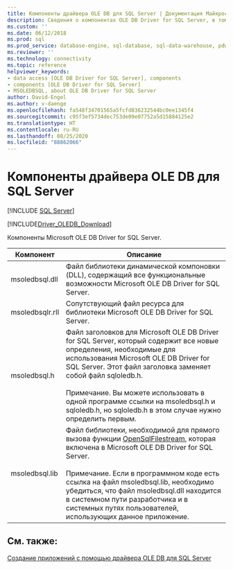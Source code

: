 ```yaml
---
title: Компоненты драйвера OLE DB для SQL Server | Документация Майкрософт
description: Сведения о компонентах OLE DB Driver for SQL Server, в том числе библиотеке, содержащей функции драйвера, других библиотеках и файле заголовка.
ms.custom: ''
ms.date: 06/12/2018
ms.prod: sql
ms.prod_service: database-engine, sql-database, sql-data-warehouse, pdw
ms.reviewer: ''
ms.technology: connectivity
ms.topic: reference
helpviewer_keywords:
- data access [OLE DB Driver for SQL Server], components
- components [OLE DB Driver for SQL Server]
- MSOLEDBSQL, about OLE DB Driver for SQL Server
author: David-Engel
ms.author: v-daenge
ms.openlocfilehash: fa548f34701565a5fcfd836232544bc0ee1345f4
ms.sourcegitcommit: c95f3ef5734dec753de09e07752a5d15884125e2
ms.translationtype: HT
ms.contentlocale: ru-RU
ms.lasthandoff: 08/25/2020
ms.locfileid: "88862066"
---
```

# <a name="components-of-ole-db-driver-for-sql-server"></a>Компоненты драйвера OLE DB для SQL Server
[!INCLUDE [SQL Server](../../../includes/applies-to-version/sql-asdb-asdbmi-asa-pdw.md)]

[!INCLUDE[Driver_OLEDB_Download](../../../includes/driver_oledb_download.md)]

  Компоненты Microsoft OLE DB Driver for SQL Server.  

|Компонент|Описание|  
|---------------|-----------------|  
|msoledbsql.dll|Файл библиотеки динамической компоновки (DLL), содержащий все функциональные возможности Microsoft OLE DB Driver for SQL Server.|  
|msoledbsqlr.rll|Сопутствующий файл ресурса для библиотеки Microsoft OLE DB Driver for SQL Server.|   
|msoledbsql.h|Файл заголовков для Microsoft OLE DB Driver for SQL Server, который содержит все новые определения, необходимые для использования Microsoft OLE DB Driver for SQL Server. Этот файл заголовка заменяет собой файл sqloledb.h.<br /><br /> Примечание. Вы можете использовать в одной программе ссылки на msoledbsql.h и sqloledb.h, но sqloledb.h в этом случае нужно определить первым.|  
|msoledbsql.lib|Файл библиотеки, необходимой для прямого вызова функции [OpenSqlFilestream](../../../relational-databases/blob/access-filestream-data-with-opensqlfilestream.md), которая включена в Microsoft OLE DB Driver for SQL Server.<br /><br /> Примечание. Если в программном коде есть ссылка на файл msoledbsql.lib, необходимо убедиться, что файл msoledbsql.dll находится в системном пути разработчика и в системных путях пользователей, использующих данное приложение.|  

## <a name="see-also"></a>См. также:  
 [Создание приложений с помощью драйвера OLE DB для SQL Server](../../oledb/applications/building-applications-with-oledb-driver-for-sql-server.md)  
